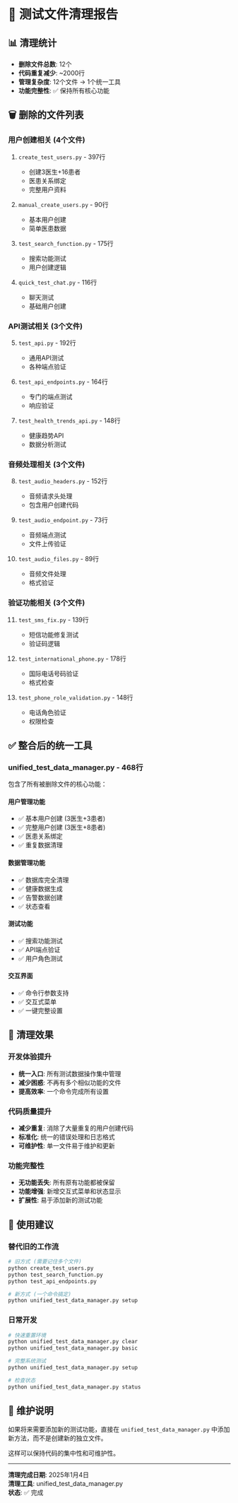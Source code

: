 # 🧹 测试文件清理报告

## 📊 **清理统计**
- **删除文件总数**: 12个
- **代码重复减少**: ~2000行
- **管理复杂度**: 12个文件 → 1个统一工具
- **功能完整性**: ✅ 保持所有核心功能

## 🗑️ **删除的文件列表**

### **用户创建相关 (4个文件)**
1. `create_test_users.py` - 397行
   - 创建3医生+16患者
   - 医患关系绑定
   - 完整用户资料

2. `manual_create_users.py` - 90行
   - 基本用户创建
   - 简单医患数据

3. `test_search_function.py` - 175行
   - 搜索功能测试
   - 用户创建逻辑

4. `quick_test_chat.py` - 116行
   - 聊天测试
   - 基础用户创建

### **API测试相关 (3个文件)**
5. `test_api.py` - 192行
   - 通用API测试
   - 各种端点验证

6. `test_api_endpoints.py` - 164行
   - 专门的端点测试
   - 响应验证

7. `test_health_trends_api.py` - 148行
   - 健康趋势API
   - 数据分析测试

### **音频处理相关 (3个文件)**
8. `test_audio_headers.py` - 152行
   - 音频请求头处理
   - 包含用户创建代码

9. `test_audio_endpoint.py` - 73行
   - 音频端点测试
   - 文件上传验证

10. `test_audio_files.py` - 89行
    - 音频文件处理
    - 格式验证

### **验证功能相关 (3个文件)**
11. `test_sms_fix.py` - 139行
    - 短信功能修复测试
    - 验证码逻辑

12. `test_international_phone.py` - 178行
    - 国际电话号码验证
    - 格式检查

13. `test_phone_role_validation.py` - 148行
    - 电话角色验证
    - 权限检查

## ✅ **整合后的统一工具**

### **unified_test_data_manager.py** - 468行
包含了所有被删除文件的核心功能：

#### **用户管理功能**
- ✅ 基本用户创建 (3医生+3患者)
- ✅ 完整用户创建 (3医生+8患者)  
- ✅ 医患关系绑定
- ✅ 重复数据清理

#### **数据管理功能**
- ✅ 数据库完全清理
- ✅ 健康数据生成
- ✅ 告警数据创建
- ✅ 状态查看

#### **测试功能**
- ✅ 搜索功能测试
- ✅ API端点验证
- ✅ 用户角色测试

#### **交互界面**
- ✅ 命令行参数支持
- ✅ 交互式菜单
- ✅ 一键完整设置

## 🎯 **清理效果**

### **开发体验提升**
- **统一入口**: 所有测试数据操作集中管理
- **减少困惑**: 不再有多个相似功能的文件
- **提高效率**: 一个命令完成所有设置

### **代码质量提升**
- **减少重复**: 消除了大量重复的用户创建代码
- **标准化**: 统一的错误处理和日志格式
- **可维护性**: 单一文件易于维护和更新

### **功能完整性**
- **无功能丢失**: 所有原有功能都被保留
- **功能增强**: 新增交互式菜单和状态显示
- **扩展性**: 易于添加新的测试功能

## 🚀 **使用建议**

### **替代旧的工作流**
```bash
# 旧方式 (需要记住多个文件)
python create_test_users.py
python test_search_function.py  
python test_api_endpoints.py

# 新方式 (一个命令搞定)
python unified_test_data_manager.py setup
```

### **日常开发**
```bash
# 快速重置环境
python unified_test_data_manager.py clear
python unified_test_data_manager.py basic

# 完整系统测试  
python unified_test_data_manager.py setup

# 检查状态
python unified_test_data_manager.py status
```

## 📝 **维护说明**

如果将来需要添加新的测试功能，直接在 `unified_test_data_manager.py` 中添加新方法，而不是创建新的独立文件。

这样可以保持代码的集中性和可维护性。

---

**清理完成日期**: 2025年1月4日  
**清理工具**: unified_test_data_manager.py  
**状态**: ✅ 完成  